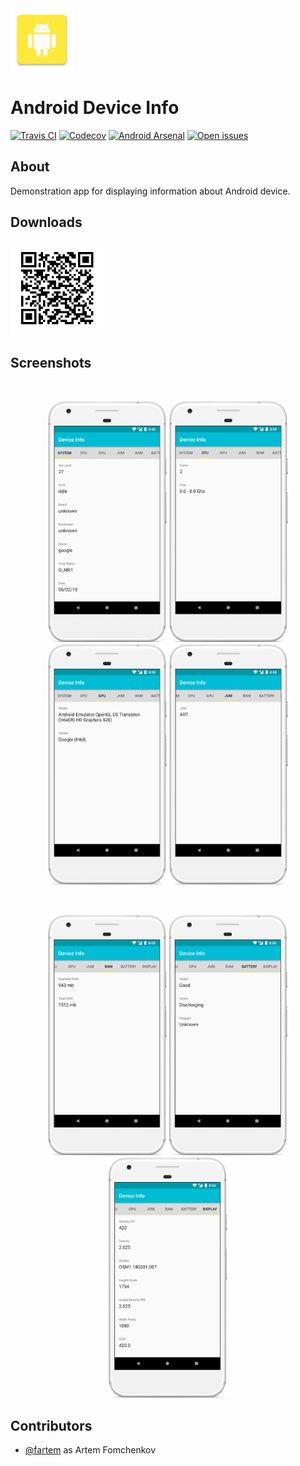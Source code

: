 <img src="media/logo/ic_app.png" height="100px" />

Android Device Info
=============

[![Travis CI](https://img.shields.io/travis/fartem/android-device-info)](https://travis-ci.org/fartem/android-device-info)
[![Codecov](https://img.shields.io/codecov/c/github/fartem/android-device-info)](https://codecov.io/gh/fartem/android-device-info)
[![Android Arsenal](https://img.shields.io/badge/Android%20Arsenal-Android%20Device%20Info-brightgreen.svg?style=flat)](https://android-arsenal.com/details/3/7904)
[![Open issues](https://img.shields.io/github/issues-raw/fartem/android-device-info.svg?color=ff534a)](https://github.com/fartem/android-device-info/issues)

About
-------------

Demonstration app for displaying information about Android device.

Downloads
-------------

<img src="media/qrcodes/github_download.png" height="150px" />

Screenshots
-------------

<br/>
<p align="center">
  <img src="media/screenshots/screenshot_01.png" width="190" />
  <img src="media/screenshots/screenshot_02.png" width="190" />
  <img src="media/screenshots/screenshot_03.png" width="190" />
  <img src="media/screenshots/screenshot_04.png" width="190" />
</p>

<br/>
<p align="center">
  <img src="media/screenshots/screenshot_05.png" width="190" />
  <img src="media/screenshots/screenshot_06.png" width="190" />
  <img src="media/screenshots/screenshot_07.png" width="190" />
</p>

Contributors
-------------

* [@fartem](https://github.com/fartem) as Artem Fomchenkov